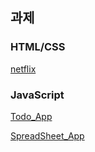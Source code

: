 ## 과제

### HTML/CSS

[netflix](https://yeongjae0114.github.io/goorm/html:css/netflix)

### JavaScript
[Todo_App](https://yeongjae0114.github.io/goorm/js-projects/Todo_App)

[SpreadSheet_App](https://yeongjae0114.github.io/goorm/js-projects/SpreadSheet_App)
